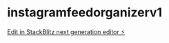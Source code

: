 # instagramfeedorganizerv1

[Edit in StackBlitz next generation editor ⚡️](https://stackblitz.com/~/github.com/gustavocs97/instagramfeedorganizerv1)